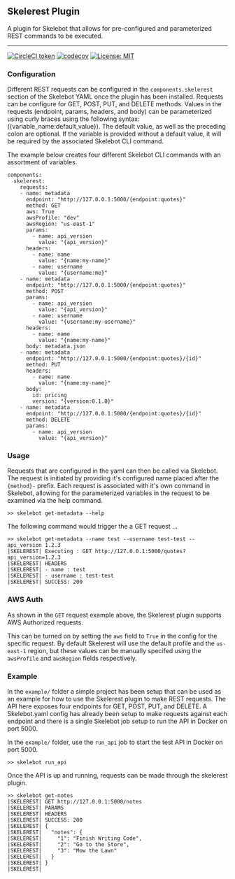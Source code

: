 Skelerest Plugin
---

A plugin for Skelebot that allows for pre-configured and parameterized REST commands to be executed.

---

[![CircleCI token](https://circleci.com/gh/carsdotcom/skelerest-sb-plugin/tree/main.svg?style=svg)](https://circleci.com/gh/carsdotcom/skelerest-sb-plugin)
[![codecov](https://codecov.io/gh/carsdotcom/skelerest-sb-plugin/branch/main/graph/badge.svg)](https://codecov.io/gh/carsdotcom/skelerest-sb-plugin)
[![License: MIT](https://img.shields.io/badge/License-MIT-teal.svg)](LICENSE)

### Configuration

Different REST requests can be configured in the `components.skelerest` section of the Skelebot
YAML once the plugin has been installed. Requests can be configure for GET, POST, PUT, and DELETE
methods. Values in the requests (endpoint, params, headers, and body) can be parameterized using
curly braces using the following syntax: ({variable_name:default_value}). The default value, as
well as the preceding colon are optional. If the variable is provided without a default value, it
will be required by the associated Skelebot CLI command.

The example below creates four different Skelebot CLI commands with an assortment of variables.

```
components:
  skelerest:
    requests:
    - name: metadata
      endpoint: "http://127.0.0.1:5000/{endpoint:quotes}"
      method: GET
      aws: True
      awsProfile: "dev"
      awsRegion: "us-east-1"
      params:
        - name: api_version
          value: "{api_version}"
      headers:
        - name: name
          value: "{name:my-name}"
        - name: username
          value: "{username:me}"
    - name: metadata
      endpoint: "http://127.0.0.1:5000/{endpoint:quotes}"
      method: POST
      params:
        - name: api_version
          value: "{api_version}"
        - name: username
          value: "{username:my-username}"
      headers:
        - name: name
          value: "{name:my-name}"
      body: metadata.json
    - name: metadata
      endpoint: "http://127.0.0.1:5000/{endpoint:quotes}/{id}"
      method: PUT
      headers:
        - name: name
          value: "{name:my-name}"
      body:
        id: pricing
        version: "{version:0.1.0}"
    - name: metadata
      endpoint: "http://127.0.0.1:5000/{endpoint:quotes}/{id}"
      method: DELETE
      params:
        - name: api_version
          value: "{api_version}"
```

### Usage

Requests that are configured in the yaml can then be called via Skelebot. The request is initiated
by providing it's configured name placed after the `{method}-` prefix. Each request is associated
with it's own command in Skelebot, allowing for the parameterized variables in the request to be
examined via the help command.

```
>> skelebot get-metadata --help
```

The following command would trigger the a GET request ...

```
>> skelebot get-metadata --name test --username test-test --api_version 1.2.3
|SKELEREST| Executing : GET http://127.0.0.1:5000/quotes?api_version=1.2.3
|SKELEREST| HEADERS
|SKELEREST| - name : test
|SKELEREST| - username : test-test
|SKELEREST| SUCCESS: 200
```

### AWS Auth

As shown in the `GET` request example above, the Skelerest plugin supports AWS Authorized requests.

This can be turned on by setting the `aws` field to `True` in the config for the specific request.
By default Skelerest will use the default profile and the `us-east-1` region, but these values can
be manually specifed using the `awsProfile` and `awsRegion` fields respectively.

### Example

In the `example/` folder a simple project has been setup that can be used as an example for how to
use the Skelerest plugin to make REST requests. The API here exposes four endpoints for GET, POST,
PUT, and DELETE. A Skelebot.yaml config has already been setup to make requests against each
endpoint and there is a single Skelebot job setup to run the API in Docker on port 5000.


In the `example/` folder, use the `run_api` job to start the test API in Docker on port 5000.
```
>> skelebot run_api
```

Once the API is up and running, requests can be made through the skelerest plugin.
```
>> skelebot get-notes
|SKELEREST| GET http://127.0.0.1:5000/notes
|SKELEREST| PARAMS
|SKELEREST| HEADERS
|SKELEREST| SUCCESS: 200
|SKELEREST| {
|SKELEREST|   "notes": {
|SKELEREST|     "1": "Finish Writing Code",
|SKELEREST|     "2": "Go to the Store",
|SKELEREST|     "3": "Mow the Lawn"
|SKELEREST|   }
|SKELEREST| }
|SKELEREST|
```
